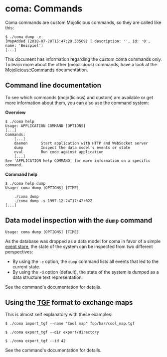 # coma: Commands

Coma commands are custom Mojolicious commands, so they are called like this:

    $ ./coma dump -e
    [MapAdded (2018-07-20T15:47:29.53569) | description: '', id: '0', name: 'Beispiel']
    [...]

This document has information regarding the custom coma commands only. To learn more about the other (mojolicious) commands, have a look at the [Mojolicious::Commands][mocom] documentation.

[mocom]: https://mojolicious.org/perldoc/Mojolicious/Commands

## Command line documentation

To see which commands (mojo(licious) and custom) are available or get more information about them, you can also use the command system:

**Overview**

    $ ./coma help
    Usage: APPLICATION COMMAND [OPTIONS]
    [...]
    Commands:
        [...]
        daemon      Start application with HTTP and WebSocket server
        dump        Inspect the data model's events or state
        eval        Run code against application
        [...]
    See 'APPLICATION help COMMAND' for more information on a specific command.

**Command help**

    $ ./coma help dump
    Usage: coma dump [OPTIONS] [TIME]

        ./coma dump
        ./coma dump -s 1997-12-24T17:42:02Z
    [...]

## Data model inspection with the `dump` command

    Usage: coma dump [OPTIONS] [TIME]

As the database was dropped as a data model for coma in favor of a simple [event store][est], the state of the system can be inspected from two different perspectives:

- By using the `-e` option, the `dump` command lists all events that led to the current state.
- By using the `-d` option (default), the state of the system is dumped as a data structure text representation.

See the command's documentation for details.

[est]: https://metacpan.org/pod/EventStore::Tiny

## Using the [<abbr title="Trivial Graph Format">TGF</abbr>][wiki-tgf] format to exchange maps

This is almost self explanatory with these examples:

    $ ./coma import_tgf --name "Cool map" foo/bar/cool_map.tgf

<span></span>

    $ ./coma export_tgf --dir export/directory

<span></span>

    $ ./coma export_tgf --id 42

See the command's documentation for details.

[wiki-tgf]: https://en.wikipedia.org/wiki/Trivial_Graph_Format
